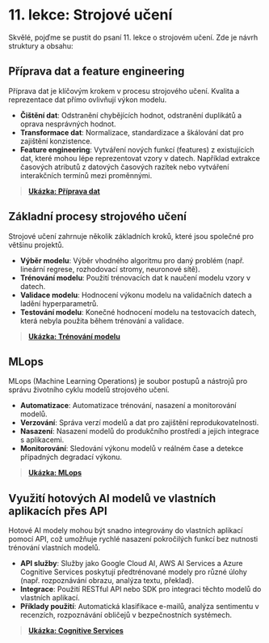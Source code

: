 # 11. lekce: Strojové učení
Skvělé, pojďme se pustit do psaní 11. lekce o strojovém učení. Zde je návrh struktury a obsahu:

## Příprava dat a feature engineering

Příprava dat je klíčovým krokem v procesu strojového učení. Kvalita a reprezentace dat přímo ovlivňují výkon modelu.

- **Čištění dat**: Odstranění chybějících hodnot, odstranění duplikátů a oprava nesprávných hodnot.
- **Transformace dat**: Normalizace, standardizace a škálování dat pro zajištění konzistence.
- **Feature engineering**: Vytváření nových funkcí (features) z existujících dat, které mohou lépe reprezentovat vzory v datech. Například extrakce časových atributů z datových časových razítek nebo vytváření interakčních termínů mezi proměnnými.

> **[Ukázka: Příprava dat](DataPreparation.md)**

## Základní procesy strojového učení

Strojové učení zahrnuje několik základních kroků, které jsou společné pro většinu projektů.

- **Výběr modelu**: Výběr vhodného algoritmu pro daný problém (např. lineární regrese, rozhodovací stromy, neuronové sítě).
- **Trénování modelu**: Použití trénovacích dat k naučení modelu vzory v datech.
- **Validace modelu**: Hodnocení výkonu modelu na validačních datech a ladění hyperparametrů.
- **Testování modelu**: Konečné hodnocení modelu na testovacích datech, která nebyla použita během trénování a validace.

> **[Ukázka: Trénování modelu](AML.md)**

## MLops

MLops (Machine Learning Operations) je soubor postupů a nástrojů pro správu životního cyklu modelů strojového učení.

- **Automatizace**: Automatizace trénování, nasazení a monitorování modelů.
- **Verzování**: Správa verzí modelů a dat pro zajištění reprodukovatelnosti.
- **Nasazení**: Nasazení modelů do produkčního prostředí a jejich integrace s aplikacemi.
- **Monitorování**: Sledování výkonu modelů v reálném čase a detekce případných degradací výkonu.
  
> **[Ukázka: MLops](AML.md)**

## Využití hotových AI modelů ve vlastních aplikacích přes API

Hotové AI modely mohou být snadno integrovány do vlastních aplikací pomocí API, což umožňuje rychlé nasazení pokročilých funkcí bez nutnosti trénování vlastních modelů.

- **API služby**: Služby jako Google Cloud AI, AWS AI Services a Azure Cognitive Services poskytují předtrénované modely pro různé úlohy (např. rozpoznávání obrazu, analýza textu, překlad).
- **Integrace**: Použití RESTful API nebo SDK pro integraci těchto modelů do vlastních aplikací.
- **Příklady použití**: Automatická klasifikace e-mailů, analýza sentimentu v recenzích, rozpoznávání obličejů v bezpečnostních systémech.

> **[Ukázka: Cognitive Services](CognitiveServices.md)**